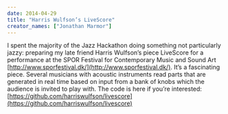 ```yaml
---
date: 2014-04-29
title: "Harris Wulfson’s LiveScore"
creator_names: ["Jonathan Marmor"]
---
```


I spent the majority of the Jazz Hackathon doing something not particularly jazzy: preparing my late friend Harris Wulfson’s piece LiveScore for a performance at the SPOR Festival for Contemporary Music and Sound Art [http://www.sporfestival.dk/](http://www.sporfestival.dk/). It’s a fascinating piece. Several musicians with acoustic instruments read parts that are generated in real time based on input from a bank of knobs which the audience is invited to play with. The code is here if you’re interested: [https://github.com/harriswulfson/livescore](https://github.com/harriswulfson/livescore)